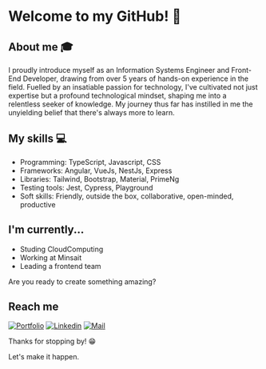 # Welcome to my GitHub! 👋
<!--
<div align="center">
	<img src="https://raw.githubusercontent.com/Sarthakbh321/sarthakbh321/master/intro.gif">
</div>
-->

## About me :mortar_board:
<!-- I am a passionate Information Systems Engineer and Front End Developer with over 4 years of experience. This passion has helped me develop a very good technological mindset, and given me the curiosity to learn more. I firmly believe that **no amount of knowledge is enough knowledge**. -->
I proudly introduce myself as an Information Systems Engineer and Front-End Developer, drawing from over 5 years of hands-on experience in the field. Fuelled by an insatiable passion for technology, I've cultivated not just expertise but a profound technological mindset, shaping me into a relentless seeker of knowledge. My journey thus far has instilled in me the unyielding belief that there's always more to learn.



## My skills :computer:
- Programming: TypeScript, Javascript, CSS
- Frameworks: Angular, VueJs, NestJs, Express
- Libraries: Tailwind, Bootstrap, Material, PrimeNg 
- Testing tools: Jest, Cypress, Playground
- Soft skills: Friendly, outside the box, collaborative, open-minded, productive

## I'm currently...
- Studing CloudComputing
- Working at Minsait
- Leading a frontend team

Are you ready to create something amazing? 

## Reach me 
[![Portfolio](https://img.shields.io/badge/-Portfolio-green?style=flat-square&logo=linkedin&logoColor=white&link=https://www.linkedin.com/in/mateodigliodo/)](https://mateodigliodo.com)
[![Linkedin](https://img.shields.io/badge/-Mateo%20Digliodo-blue?style=flat-square&logo=linkedin&logoColor=white&link=https://www.linkedin.com/in/mateodigliodo/)](https://www.linkedin.com/in/mateodigliodo/)
[![Mail](https://img.shields.io/badge/-Mateo%20Digliodo-gray?style=flat-square&logo=gmail&logoColor=red&link=https://www.linkedin.com/in/mateodigliodo/)](mailto:mdigliodo@gmail.com)


Thanks for stopping by! 😁

Let's make it happen.
